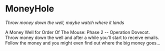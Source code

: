 # MoneyHole
<i>Throw money down the well, maybe watch where it lands</i>

A Money Well for Order Of The Mouse: Phase 2 -- Operation Dovecot. Throw money down the well and after a while you'll start to receive emails. Follow the money and you might even find out where the big money goes...
